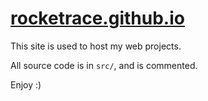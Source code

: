 # [rocketrace.github.io](rocketrace.github.io)

This site is used to host my web projects.

All source code is in `src/`, and is commented.

Enjoy :)
